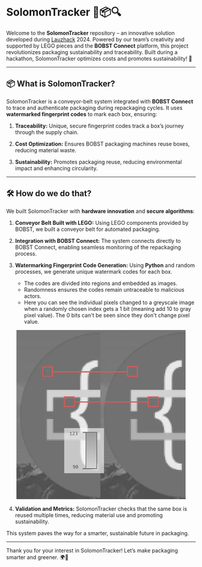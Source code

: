 # SolomonTracker 🚚📦🔍

Welcome to the **SolomonTracker** repository – an 
innovative solution developed during [Lauzhack](https://lauzhack.com) 
2024. Powered by our team’s creativity and supported 
by LEGO pieces and the **BOBST Connect** platform, 
this project revolutionizes packaging sustainability 
and traceability. Built during a hackathon, 
SolomonTracker optimizes costs and promotes 
sustainability! 🌱

---

## 📦 What is SolomonTracker?

SolomonTracker is a conveyor-belt system integrated 
with **BOBST Connect** to trace and authenticate 
packaging during repackaging cycles. It uses 
**watermarked fingerprint codes** to mark each box, 
ensuring:

1. **Traceability:** Unique, secure fingerprint 
   codes track a box’s journey through the supply 
   chain.  

2. **Cost Optimization:** Ensures BOBST packaging 
   machines reuse boxes, reducing material waste.  

3. **Sustainability:** Promotes packaging reuse, 
   reducing environmental impact and enhancing 
   circularity.  

---

## 🛠 How do we do that?

We built SolomonTracker with **hardware innovation** 
and **secure algorithms**:

1. **Conveyor Belt Built with LEGO:** Using LEGO 
   components provided by BOBST, we built a conveyor 
   belt for automated packaging.  

2. **Integration with BOBST Connect:** The system 
   connects directly to BOBST Connect, enabling 
   seamless monitoring of the repackaging process.  

3. **Watermarking Fingerprint Code Generation:** 
   Using **Python** and random processes, we generate 
   unique watermark codes for each box.  
   - The codes are divided into regions and embedded 
     as images.  
   - Randomness ensures the codes remain untraceable 
     to malicious actors.
   - Here you can see the individual pixels changed to
     a greyscale image when a randomly chosen index gets
     a 1 bit (meaning add 10 to gray pixel value). The 0
     bits can't be seen since they don't change pixel value.

<p align="center">
  <img src="./solomontracker_thumbnail.png" 
       alt="Lauzhack 2024 logo signed with custom fingerprinting code" 
       style="width: 450px; height: 450px;">
</p>

4. **Validation and Metrics:** SolomonTracker checks 
   that the same box is reused multiple times, 
   reducing material use and promoting sustainability.  

This system paves the way for a smarter, sustainable 
future in packaging.

---

Thank you for your interest in SolomonTracker! Let’s 
make packaging smarter and greener. 🌍🚀  
